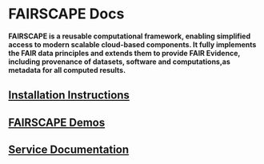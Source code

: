 # FAIRSCAPE Docs

**FAIRSCAPE is a reusable computational framework, enabling simplified access to modern scalable cloud-based components. It fully implements the FAIR data principles and extends them to provide FAIR Evidence, including provenance of datasets, software and computations,as metadata for all computed results.**

## [Installation Instructions](https://fairscape.github.io/install/install.html)

## [FAIRSCAPE Demos](https://github.com/fairscape/demo)

## [Service Documentation](https://fairscape.github.io/docs/#introduction)

